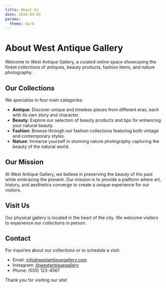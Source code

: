 ```yaml
---
title: About Us
date: 2024-05-01
params:
  theme: dark
---
```


# About West Antique Gallery

Welcome to West Antique Gallery, a curated online space showcasing the finest collections of antiques, beauty products, fashion items, and nature photography.

## Our Collections

We specialize in four main categories:

- **Antique**: Discover unique and timeless pieces from different eras, each with its own story and character.
- **Beauty**: Explore our selection of beauty products and tips for enhancing your natural beauty.
- **Fashion**: Browse through our fashion collections featuring both vintage and contemporary styles.
- **Nature**: Immerse yourself in stunning nature photography capturing the beauty of the natural world.

## Our Mission

At West Antique Gallery, we believe in preserving the beauty of the past while embracing the present. Our mission is to provide a platform where art, history, and aesthetics converge to create a unique experience for our visitors.

## Visit Us

Our physical gallery is located in the heart of the city. We welcome visitors to experience our collections in person.

## Contact

For inquiries about our collections or to schedule a visit:

- Email: info@westantiquegallery.com
- Instagram: [@westantiquegallery](https://instagram.com/westantiquegallery)
- Phone: (555) 123-4567

Thank you for visiting our site! 